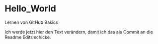 # Hello_World
Lernen von GitHub Basics

Ich werde jetzt hier den Text verändern, damit ich das als Commit an die Readme Edits schicke.
